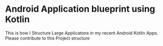 # Android Application blueprint using Kotlin

This is how I Structure Large Applicatons in my recent Android Kotlin Apps. Please contribute to this Project structure
